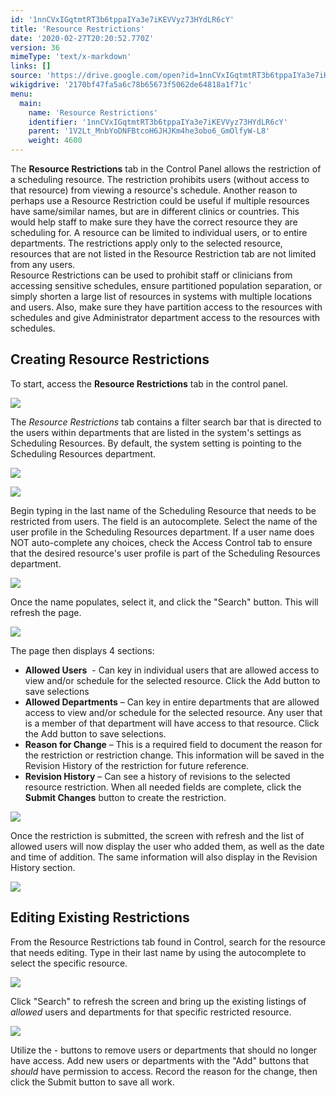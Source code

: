 ```yaml
---
id: '1nnCVxIGqtmtRT3b6tppaIYa3e7iKEVVyz73HYdLR6cY'
title: 'Resource Restrictions'
date: '2020-02-27T20:20:52.770Z'
version: 36
mimeType: 'text/x-markdown'
links: []
source: 'https://drive.google.com/open?id=1nnCVxIGqtmtRT3b6tppaIYa3e7iKEVVyz73HYdLR6cY'
wikigdrive: '2170bf47fa5a6c78b65673f5062de64818a1f71c'
menu:
  main:
    name: 'Resource Restrictions'
    identifier: '1nnCVxIGqtmtRT3b6tppaIYa3e7iKEVVyz73HYdLR6cY'
    parent: '1V2Lt_MnbYoDNFBtcoH6JHJKm4he3obo6_GmOlfyW-L8'
    weight: 4600
---
```

The **Resource Restrictions** tab in the Control Panel allows the restriction of a scheduling resource. The restriction prohibits users (without access to that resource) from viewing a resource's schedule. Another reason to perhaps use a Resource Restriction could be useful if multiple resources have same/similar names, but are in different clinics or countries. This would help staff to make sure they have the correct resource they are scheduling for. A resource can be limited to individual users, or to entire departments. The restrictions apply only to the selected resource, resources that are not listed in the Resource Restriction tab are not limited from any users.  
Resource Restrictions can be used to prohibit staff or clinicians from accessing sensitive schedules, ensure partitioned population separation, or simply shorten a large list of resources in systems with multiple locations and users. Also, make sure they have partition access to the resources with schedules and give Administrator department access to the resources with schedules.
  
## Creating Resource Restrictions  
  
To start, access the **Resource Restrictions** tab in the control panel.
  
![](../resource-restrictions.assets/1d2df8806ced0b89d1a687c14aec943d.png)  

The *Resource Restrictions* tab contains a filter search bar that is directed to the users within departments that are listed in the system's settings as Scheduling Resources. By default, the system setting is pointing to the Scheduling Resources department.
  
![](../resource-restrictions.assets/9551ce73676a72ff3296925abf087fcf.png)  

  
![](../resource-restrictions.assets/a0e13cdd04759421c48ad1fb90f45b00.png)  

Begin typing in the last name of the Scheduling Resource that needs to be restricted from users. The field is an autocomplete. Select the name of the user profile in the Scheduling Resources department. If a user name does NOT auto-complete any choices, check the Access Control tab to ensure that the desired resource's user profile is part of the Scheduling Resources department.
  
![](../resource-restrictions.assets/8944259a9e6e2b3bbc2727928a934a46.png)  

Once the name populates, select it, and click the "Search" button. This will refresh the page.
  
![](../resource-restrictions.assets/fd1191d5916c2a4d87ff93d6487abe1a.png)  

The page then displays 4 sections:
* <strong>Allowed Users</strong>  - Can key in individual users that are allowed access to view and/or schedule for the selected resource. Click the Add button to save selections
* <strong>Allowed Departments</strong> – Can key in entire departments that are allowed access to view and/or schedule for the selected resource. Any user that is a member of that department will have access to that resource. Click the Add button to save selections.
* <strong>Reason for Change</strong> – This is a required field to document the reason for the restriction or restriction change. This information will be saved in the Revision History of the restriction for future reference.
* <strong>Revision History</strong> – Can see a history of revisions to the selected resource restriction.
When all needed fields are complete, click the **Submit Changes** button to create the restriction.
  
![](../resource-restrictions.assets/c840ca1f0139a605681ddf225be1f6b6.png)  

Once the restriction is submitted, the screen with refresh and the list of allowed users will now display the user who added them, as well as the date and time of addition. The same information will also display in the Revision History section.
  
![](../resource-restrictions.assets/e3ab6b1a038b14f4615e24442b9360ee.png)  

  
## Editing Existing Restrictions  
  
From the Resource Restrictions tab found in Control, search for the resource that needs editing. Type in their last name by using the autocomplete to select the specific resource.
  
![](../resource-restrictions.assets/9c6ded90c61a8ba5d8579f7b7f6c25ea.png)  

Click "Search" to refresh the screen and bring up the existing listings of *allowed* users and departments for that specific restricted resource.
  
![](../resource-restrictions.assets/b79e8a8dbe9df92c450c664fc47987dd.png)  

Utilize the - buttons to remove users or departments that should no longer have access. Add new users or departments with the "Add" buttons that *should* have permission to access. Record the reason for the change, then click the Submit button to save all work.
